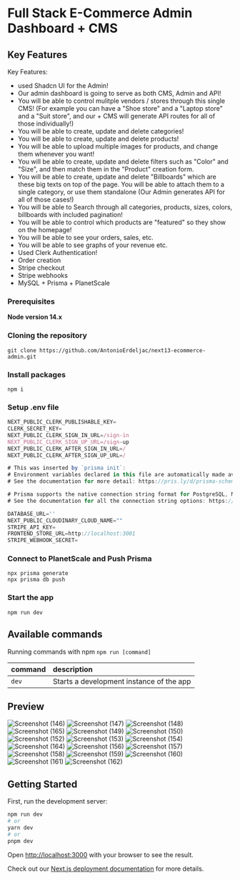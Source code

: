 # Full Stack E-Commerce Admin Dashboard + CMS

## Key Features
  Key Features:

+    used Shadcn UI for the Admin!
+    Our admin dashboard is going to serve as both CMS, Admin and API!
+    You will be able to control mulitple vendors / stores through this single CMS! (For example you can have a "Shoe store" and a "Laptop store" and a "Suit store", and our   +    CMS will generate API routes for all of those individually!)
+    You will be able to create, update and delete categories!
+    You will be able to create, update and delete products!
+    You will be able to upload multiple images for products, and change them whenever you want!
+    You will be able to create, update and delete filters such as "Color" and "Size", and then match them in the "Product" creation form.
+    You will be able to create, update and delete "Billboards" which are these big texts on top of the page. You will be able to attach them to a single category, or use them      standalone (Our Admin generates API for all of those cases!)
+    You will be able to Search through all categories, products, sizes, colors, billboards with included pagination!
+    You will be able to control which products are "featured" so they show on the homepage!
+    You will be able to see your orders, sales, etc.
+    You will be able to see graphs of your revenue etc.
+    Used Clerk Authentication!
+    Order creation
+    Stripe checkout
+    Stripe webhooks
+    MySQL + Prisma + PlanetScale


### Prerequisites

**Node version 14.x**

### Cloning the repository

```shell
git clone https://github.com/AntonioErdeljac/next13-ecommerce-admin.git
```

### Install packages

```shell
npm i
```

### Setup .env file


```js
NEXT_PUBLIC_CLERK_PUBLISHABLE_KEY=
CLERK_SECRET_KEY=
NEXT_PUBLIC_CLERK_SIGN_IN_URL=/sign-in
NEXT_PUBLIC_CLERK_SIGN_UP_URL=/sign-up
NEXT_PUBLIC_CLERK_AFTER_SIGN_IN_URL=/
NEXT_PUBLIC_CLERK_AFTER_SIGN_UP_URL=/

# This was inserted by `prisma init`:
# Environment variables declared in this file are automatically made available to Prisma.
# See the documentation for more detail: https://pris.ly/d/prisma-schema#accessing-environment-variables-from-the-schema

# Prisma supports the native connection string format for PostgreSQL, MySQL, SQLite, SQL Server, MongoDB and CockroachDB.
# See the documentation for all the connection string options: https://pris.ly/d/connection-strings

DATABASE_URL=''
NEXT_PUBLIC_CLOUDINARY_CLOUD_NAME=""
STRIPE_API_KEY=
FRONTEND_STORE_URL=http://localhost:3001
STRIPE_WEBHOOK_SECRET=
```

### Connect to PlanetScale and Push Prisma
```shell
npx prisma generate
npx prisma db push
```


### Start the app

```shell
npm run dev
```

## Available commands

Running commands with npm `npm run [command]`

| command         | description                              |
| :-------------- | :--------------------------------------- |
| `dev`           | Starts a development instance of the app |

## Preview
![Screenshot (146)](https://github.com/aressss1/ecommerce-admin/assets/127649710/eb786e2b-19fd-46c0-aaf4-7873c28948fa)
![Screenshot (147)](https://github.com/aressss1/ecommerce-admin/assets/127649710/62431b74-4f29-4561-a492-18b954028ac9)
![Screenshot (148)](https://github.com/aressss1/ecommerce-admin/assets/127649710/e0bab263-26b7-4c46-83be-e9bc5651dfc8)
![Screenshot (165)](https://github.com/aressss1/ecommerce-admin/assets/127649710/eddb86c6-23a6-4938-8d14-9360111afab5)
![Screenshot (149)](https://github.com/aressss1/ecommerce-admin/assets/127649710/39690afa-8f0c-4cb6-84a1-5ed667d4be21)
![Screenshot (150)](https://github.com/aressss1/ecommerce-admin/assets/127649710/68fedcce-6bbb-45e2-8f29-235d04ecda76)
![Screenshot (152)](https://github.com/aressss1/ecommerce-admin/assets/127649710/3925dbe9-dd8d-48b4-b0ab-ec9264cbcca8)
![Screenshot (153)](https://github.com/aressss1/ecommerce-admin/assets/127649710/b6e7c26c-0838-48ab-b3ad-88747b9e6f7c)
![Screenshot (154)](https://github.com/aressss1/ecommerce-admin/assets/127649710/25399c41-e5e5-48dd-a806-baa78411bbcb)
![Screenshot (164)](https://github.com/aressss1/ecommerce-admin/assets/127649710/20b5480b-b7d6-4bf9-923d-051993b4e42b)
![Screenshot (156)](https://github.com/aressss1/ecommerce-admin/assets/127649710/3600849a-2873-4bef-9161-7750cb9dd924)
![Screenshot (157)](https://github.com/aressss1/ecommerce-admin/assets/127649710/031fcb95-cc13-4475-9ffe-fda8445fd19c)
![Screenshot (158)](https://github.com/aressss1/ecommerce-admin/assets/127649710/d56ec433-13a0-4fc7-93ad-02971ab94da0)
![Screenshot (159)](https://github.com/aressss1/ecommerce-admin/assets/127649710/70b86b78-933c-45c3-a306-9d7b0e523cfc)
![Screenshot (160)](https://github.com/aressss1/ecommerce-admin/assets/127649710/f34a5aa6-95fe-496a-8ad8-48cfbe4bae9c)
![Screenshot (161)](https://github.com/aressss1/ecommerce-admin/assets/127649710/933f4dfb-5207-4574-b0a4-5a6111d14b05)
![Screenshot (162)](https://github.com/aressss1/ecommerce-admin/assets/127649710/96a81fa2-47b8-49d1-a45d-0ea2b795b1fb)


## Getting Started

First, run the development server:

```bash
npm run dev
# or
yarn dev
# or
pnpm dev
```

Open [http://localhost:3000](http://localhost:3000) with your browser to see the result.




Check out our [Next.js deployment documentation](https://nextjs.org/docs/deployment) for more details.
